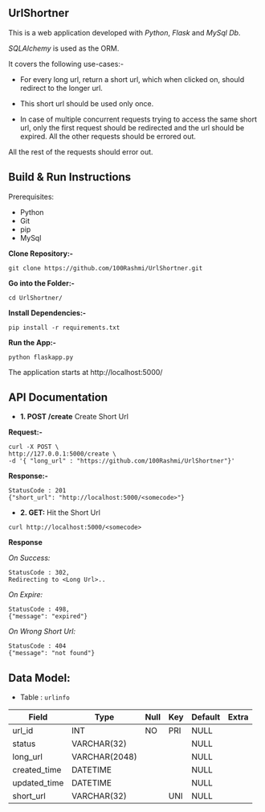 UrlShortner
------------------------

This is a web application developed with *Python*, *Flask* and *MySql Db*.

*SQLAlchemy* is used as the ORM.

It covers the following use-cases:-

- For every long url, return a short url, which when clicked on, should redirect to the longer url.

- This short url should be used only once.
 
- In case of multiple concurrent requests trying to access the same short url, only the first request should be redirected and the url should be expired. All the other requests should be errored out.
 
 All the rest of the requests should error out.
  
 
Build & Run Instructions
--------------------

Prerequisites:
   - Python
   - Git
   - pip
   - MySql

**Clone Repository:-**

`git clone https://github.com/100Rashmi/UrlShortner.git`

**Go into the Folder:-**

`cd UrlShortner/`

**Install Dependencies:-**

`pip install -r requirements.txt`

**Run the App:-**

`python flaskapp.py`

The application starts at http://localhost:5000/

API Documentation
---------------------------
- **1. POST /create** Create Short Url

**Request:-**

```
curl -X POST \
http://127.0.0.1:5000/create \
-d '{ "long_url" : "https://github.com/100Rashmi/UrlShortner"}'
```
**Response:-**

```
StatusCode : 201
{"short_url": "http://localhost:5000/<somecode>"}
``` 


- **2. GET:** Hit the Short Url
```
curl http://localhost:5000/<somecode>
```

**Response**

*On Success:*
```
StatusCode : 302,  
Redirecting to <Long Url>..
```

*On Expire:*
```
StatusCode : 498,
{"message": "expired"}
```

*On Wrong Short Url:*
```
StatusCode : 404
{"message": "not found"}
```

Data Model:
-----------------


- Table : `urlinfo`

| Field          | Type          | Null | Key | Default | Extra |
|----------------|---------------|------|-----|---------|-------|
| url_id         | INT           | NO   | PRI | NULL    |       |
| status         | VARCHAR(32)   |      |     | NULL    |       |
| long_url       | VARCHAR(2048) |      |     | NULL    |       |
| created_time   | DATETIME      |      |     | NULL    |       |
| updated_time   | DATETIME      |      |     | NULL    |       |
| short_url      | VARCHAR(32)   |      | UNI | NULL    |       |


